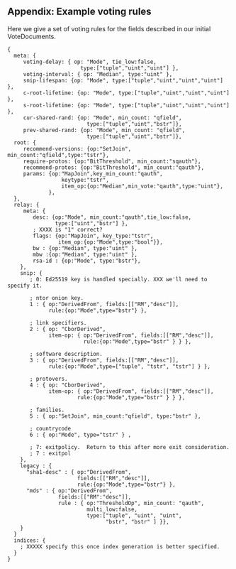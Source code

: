 
## Appendix: Example voting rules

Here we give a set of voting rules for the fields described in our initial
VoteDocuments.

    {
      meta: {
         voting-delay: { op: "Mode", tie_low:false,
                           type:["tuple","uint","uint"] },
         voting-interval: { op: "Median", type:"uint" },
         snip-lifespan: {op: "Mode", type:["tuple","uint","uint","uint"] },
         c-root-lifetime: {op: "Mode", type:["tuple","uint","uint","uint"] },
         s-root-lifetime: {op: "Mode", type:["tuple","uint","uint","uint"] },
         cur-shared-rand: {op: "Mode", min_count: "qfield",
                             type:["tuple","uint","bstr"]},
         prev-shared-rand: {op: "Mode", min_count: "qfield",
                             type:["tuple","uint","bstr"]},
      root: {
         recommend-versions: {op:"SetJoin", min_count:"qfield",type:"tstr"},
         require-protos: {op:"BitThreshold", min_count:"sqauth"},
         recommend-protos: {op:"BitThreshold", min_count:"qauth"},
         params: {op:"MapJoin",key_min_count:"qauth",
                     keytype:"tstr",
                     item_op:{op:"Median",min_vote:"qauth",type:"uint"},
                 },
      },
      relay: {
         meta: {
            desc: {op:"Mode", min_count:"qauth",tie_low:false,
                   type:["uint","bstr"] },
            ; XXXX is "1" correct?
            flags: {op:"MapJoin", key_type:"tstr",
                    item_op:{op:"Mode",type:"bool"}},
            bw : {op:"Median", type:"uint" },
            mbw :{op:"Median", type:"uint" },
            rsa-id : {op:"Mode", type:"bstr"},
        },
        snip: {
           ; 0: Ed25519 key is handled specially. XXX we'll need to specify it.

           ; ntor onion key.
           1 : { op:"DerivedFrom", fields:[["RM","desc"]],
                 rule:{op:"Mode",type="bstr"} },

           ; link specifiers.
           2 : { op: "CborDerived",
                 item-op: { op:"DerivedFrom", fields:[["RM","desc"]],
                            rule:{op:"Mode",type="bstr" } } },

           ; software description.
           3 : { op:"DerivedFrom", fields:[["RM","desc"]],
                 rule:{op:"Mode",type=["tuple", "tstr", "tstr"] } },

           ; protovers.
           4 : { op: "CborDerived",
                 item-op: { op:"DerivedFrom", fields:[["RM","desc"]],
                          rule:{op:"Mode",type="bstr" } } },

           ; families.
           5 : { op:"SetJoin", min_count:"qfield", type:"bstr" },

           ; countrycode
           6 : { op:"Mode", type="tstr" } ,

           ; 7: exitpolicy.  Return to this after more exit consideration.
           ; 7 : exitpol
        },
        legacy : {
          "sha1-desc" : { op:"DerivedFrom",
                          fields:[["RM","desc"]],
                          rule:{op:"Mode",type="bstr"} },
          "mds" : { op:"DerivedFrom",
                    fields:[["RM":"desc"]],
                    rule : { op:"ThresholdOp", min_count: "qauth",
                             multi_low:false,
                             type:["tuple", "uint", "uint",
                                   "bstr", "bstr" ] }},
        }
      }
      indices: {
        ; XXXXX specify this once index generation is better specified.
      }
    }
